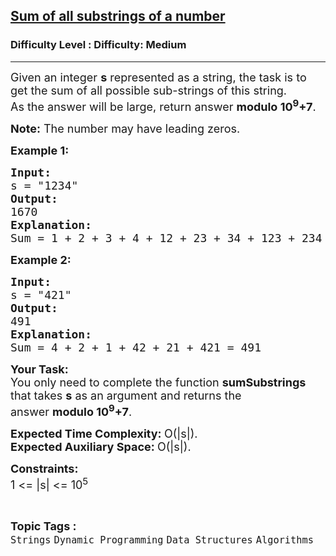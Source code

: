 <h2><a href="https://www.geeksforgeeks.org/problems/sum-of-all-substrings-of-a-number-1587115621/1?page=2&category=Dynamic%20Programming&difficulty=Medium&status=unsolved&sortBy=submissions">Sum of all substrings of a number</a></h2><h3>Difficulty Level : Difficulty: Medium</h3><hr><div class="problems_problem_content__Xm_eO"><p><span style="font-size: 18px;">Given an integer <strong>s</strong> represented as a string, the task is to get the sum of all possible sub-strings of this string.<br>As the answer will be large, return answer <strong>modulo 10<sup>9</sup>+7</strong>.&nbsp;</span></p>
<p><span style="font-size: 18px;"><strong>Note:</strong> The number may have leading zeros.</span></p>
<p><span style="font-size: 18px;"><strong>Example 1:</strong></span></p>
<pre><span style="font-size: 18px;"><strong>Input:
</strong>s = "1234"
<strong>Output: <br></strong>1670<strong>
Explanation: <br></strong>Sum = 1 + 2 + 3 + 4 + 12 + 23 + 34 + 123 + 234 + 1234 = 1670</span>
</pre>
<p><span style="font-size: 18px;"><strong>Example 2:</strong></span></p>
<pre><span style="font-size: 18px;"><strong>Input:
</strong>s = "421"
<strong>Output: <br></strong>491<strong>
Explanation: <br></strong>Sum = 4 + 2 + 1 + 42 + 21 + 421 = 491</span></pre>
<p><span style="font-size: 18px;"><strong>Your Task:</strong><br>You only need to complete the function <strong>sumSubstrings</strong> that takes <strong>s</strong> as an argument and returns the answer&nbsp;<strong>modulo 10<sup>9</sup>+7</strong>.</span></p>
<p><span style="font-size: 18px;"><strong>Expected Time Complexity:&nbsp;</strong>O(|s|).<br><strong>Expected Auxiliary Space:&nbsp;</strong>O(|s|).</span></p>
<p><span style="font-size: 18px;"><strong>Constraints:</strong><br>1 &lt;= |s| &lt;= 10<sup>5</sup></span></p></div><br><p><span style=font-size:18px><strong>Topic Tags : </strong><br><code>Strings</code>&nbsp;<code>Dynamic Programming</code>&nbsp;<code>Data Structures</code>&nbsp;<code>Algorithms</code>&nbsp;